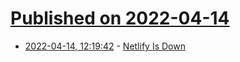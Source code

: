 # [Published on 2022-04-14](index.md)

* [2022-04-14, 12:19:42](https://news.ycombinator.com/item?id=31025894) - [Netlify Is Down](https://www.isitdownrightnow.com/netlify.com.html)
